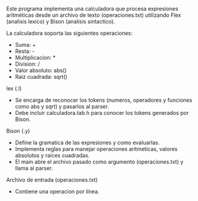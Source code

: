 Este programa implementa una calculadora que procesa expresiones aritméticas desde un archivo de texto (operaciones.txt) utilizando Flex (analisis lexico) y Bison (analisis sintactico).

La calculadora soporta las siguientes operaciones:
- Suma: +
- Resta: -
- Multiplicacion: *
- Division: /
- Valor absoluto: abs()
- Raiz cuadrada: sqrt()

lex (.l)
- Se encarga de reconocer los tokens (numeros, operadores y funciones como abs y sqrt) y pasarlos al parser.
- Debe incluir calculadora.tab.h para conocer los tokens generados por Bison.

Bison (.y)
- Define la gramatica de las expresiones y como evaluarlas.
- Implementa reglas para manejar operaciones aritmeticas, valores absolutos y raices cuadradas.
- El main abre el archivo pasado como argumento (operaciones.txt) y llama al parser.

Archivo de entrada (operaciones.txt)
- Contiene una operacion por línea.

